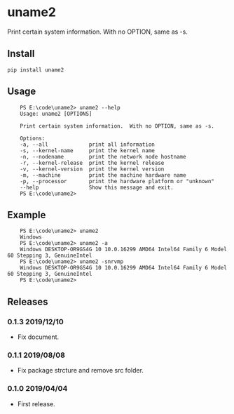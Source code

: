 # uname2

Print certain system information. With no OPTION, same as -s.

## Install


```shell
pip install uname2
```

## Usage


```shell
    PS E:\code\uname2> uname2 --help
    Usage: uname2 [OPTIONS]

    Print certain system information.  With no OPTION, same as -s.

    Options:
    -a, --all             print all information
    -s, --kernel-name     print the kernel name
    -n, --nodename        print the network node hostname
    -r, --kernel-release  print the kernel release
    -v, --kernel-version  print the kernel version
    -m, --machine         print the machine hardware name
    -p, --processor       print the hardware platform or "unknown"
    --help                Show this message and exit.
    PS E:\code\uname2>
```

## Example

```
    PS E:\code\uname2> uname2
    Windows
    PS E:\code\uname2> uname2 -a
    Windows DESKTOP-OR9GS4G 10 10.0.16299 AMD64 Intel64 Family 6 Model 60 Stepping 3, GenuineIntel
    PS E:\code\uname2> uname2 -snrvmp
    Windows DESKTOP-OR9GS4G 10 10.0.16299 AMD64 Intel64 Family 6 Model 60 Stepping 3, GenuineIntel
    PS E:\code\uname2>
```

## Releases


### 0.1.3 2019/12/10

- Fix document.

### 0.1.1 2019/08/08

- Fix package strcture and remove src folder.

### 0.1.0 2019/04/04

- First release.